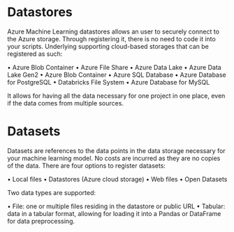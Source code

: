 # Datastores

Azure Machine Learning datastores allows an user to securely connect to the Azure storage. Through registering it, there is no need to code it into your scripts. Underlying supporting cloud-based storages that can be registered as such:

•   Azure Blob Container
•   Azure File Share
•   Azure Data Lake
•   Azure Data Lake Gen2
•   Azure Blob Container
•   Azure SQL Database
•   Azure Database for PostgreSQL
•   Databricks File System
•   Azure Database for MySQL

It allows for having all the data necessary for one project in one place, even if the data comes from multiple sources.

# Datasets

Datasets are references to the data points in the data storage necessary for your machine learning model. No costs are incurred as they are no copies of the data. There are four options to register datasets:

•   Local files
•   Datastores (Azure cloud storage)
•   Web files
•   Open Datasets

Two data types are supported:

•   File: one or multiple files residing in the datastore or public URL
•   Tabular: data in a tabular format, allowing for loading it into a Pandas or DataFrame for data preprocessing.
